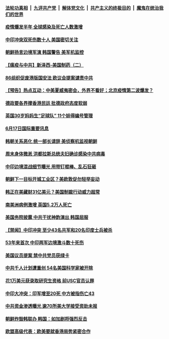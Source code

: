 ####  [法轮功真相](../../../../basic/blob/master/README.md?t=06180102) &nbsp;|&nbsp; [九评共产党](../../../../9ping.md/blob/master/README.md?t=06180102) &nbsp;|&nbsp; [解体党文化](../../../../jtdwh.md/blob/master/README.md?t=06180102)  &nbsp;|&nbsp; [共产主义的终极目的](../../../../gczydzjmd.md/blob/master/README.md?t=06180102) &nbsp;|&nbsp; [魔鬼在统治我们的世界](../../../../mgztzwmdsj.md/blob/master/README.md?t=06180102) 

#### [疫情爆发半年 全球感染及死亡人数激增](../pages/prog202/a102873389.md?t=06180102) 

#### [中印冲突双死伤数十人 美国密切关注](../pages/prog202/a102873387.md?t=06180102) 

#### [朝鲜扬言边境军演 韩国警告 美军机监控](../pages/prog202/a102873395.md?t=06180102) 

#### [【瘟疫与中共】新泽西-美国制药（二）](../pages/prog202/a102873382.md?t=06180102) 

#### [86组织促废港版国安法 欧议会提案谴责中共](../pages/prog202/a102873354.md?t=06180102) 

#### [【预告】热点互动：中美夏威夷密会，外界不看好；北京疫情第二波爆发？](../pages/prog202/a102873352.md?t=06180102) 

#### [德政要各界撑香港民运  批德政府态度软弱](../pages/prog202/a102873333.md?t=06180102) 


#### [英国30岁妈妈生“足球队” 11个娃得编号管理](../pages/prog202/a102873156.md?t=06180102) 

#### [6月17日国际重要讯息](../pages/prog202/a102873153.md?t=06180102) 

#### [韩朝关系恶化 统一部长请辞 美侦察机监视朝鲜](../pages/prog202/a102873126.md?t=06180102) 


#### [周末身体微恙 洪都拉斯总统夫妇确诊感染中共病毒](../pages/prog202/a102873027.md?t=06180102) 

#### [中印边境混战细节曝光 用带钉棍棒、乱石狂砸](../pages/prog202/a102872969.md?t=06180102) 


#### [朝鲜下一目标开城工业区？美欧敦促勿轻举妄动](../pages/prog202/a102872916.md?t=06180102) 

#### [韩正在美藏财31亿美元？美国制裁行动威力超常](../pages/prog202/a102872931.md?t=06180102) 

#### [南美洲病例激增 英国5.2万人死亡](../pages/prog202/a102872560.md?t=06180102) 


#### [美国务院披露 中共干扰神韵演出 韩国屈服](../pages/prog202/a102872815.md?t=06180102) 

#### [【禁闻】中印冲突 至少43名共军和20名印度士兵被杀](../pages/prog202/a102872732.md?t=06180102) 

#### [53年来首次 中印两军边境激斗数十死伤](../pages/prog202/a102872722.md?t=06180102) 

#### [美国议员提案 禁中共党员获绿卡](../pages/prog202/a102872670.md?t=06180102) 

#### [中共千人计划遭重创 54名美国科学家被开除](../pages/prog202/a102872589.md?t=06180102) 

#### [花1万美元获录取研究生资格 前USC官员认罪](../pages/prog202/a102872662.md?t=06180102) 

#### [中印大冲突：印军增至20死 中方被指伤亡43](../pages/prog202/a102872653.md?t=06180102) 


#### [中共资金渗透曝光 逾70所美大学接受资助未报](../pages/prog202/a102872570.md?t=06180102) 

#### [朝鲜炸毁韩联办 韩国：如加剧将强烈反击](../pages/prog202/a102872554.md?t=06180102) 

#### [欧盟高级代表：欧美要就香港局势紧密合作](../pages/prog202/a102872543.md?t=06180102) 

